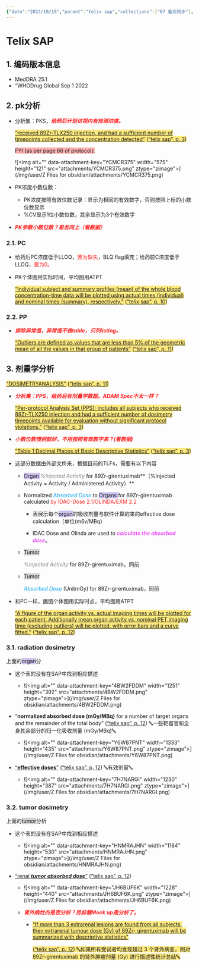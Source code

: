 ```yaml
---
{"date":"2023/10/19","parent":"telix sap","collections":["07 备忘同步"],"version":1785,"libraryID":1,"itemKey":"8Q5IHDXJ","dg-publish":true,"permalink":"/Z Files for obsidian/Telix SAP/","dgPassFrontmatter":true}
---
```


# Telix SAP

## 1. 编码版本信息

*   MedDRA 25.1
*   “WHODrug Global Sep 1 2022

## 2. pk分析

*   分析集：PKS，***<span style="color: #ff2020">给药后计划访视内有检测浓度。</span>***

    <span class="highlight" data-annotation="%7B%22attachmentURI%22%3A%22http%3A%2F%2Fzotero.org%2Fusers%2F8500793%2Fitems%2FU4UWHL95%22%2C%22pageLabel%22%3A%223%22%2C%22position%22%3A%7B%22pageIndex%22%3A2%2C%22rects%22%3A%5B%5B429.597%2C189.533%2C541.872%2C200.944%5D%2C%5B90.525%2C174.374%2C541.953%2C185.286%5D%5D%7D%2C%22citationItem%22%3A%7B%22uris%22%3A%5B%22http%3A%2F%2Fzotero.org%2Fusers%2F8500793%2Fitems%2FJWMPGJU4%22%5D%2C%22locator%22%3A%223%22%7D%7D" ztype="zhighlight"><a href="zotero://open-pdf/library/items/U4UWHL95?page=3"><span style="background-color: #ffd40080">“received 89Zr-TLX250 injection, and had a sufficient number of timepoints collected and the concentration detected”</span></a></span><span style="background-color: #ffd40080"> <zcitation><span class="citation" data-citation="%7B%22citationItems%22%3A%5B%7B%22uris%22%3A%5B%22http%3A%2F%2Fzotero.org%2Fusers%2F8500793%2Fitems%2FJWMPGJU4%22%5D%2C%22locator%22%3A%223%22%7D%5D%2C%22properties%22%3A%7B%7D%7D" ztype="zcitation">(<span class="citation-item"><a href="zotero://select/library/items/JWMPGJU4">“telix sap”, p. 3</a></span>)</span></zcitation></span>

    <span style="background-color: #ff666680">FYI (as per page 66 of protocol):</span>

    ![\<img alt="" data-attachment-key="YCMCR375" width="575" height="121" src="attachments/YCMCR375.png" ztype="zimage">](/img/user/Z Files for obsidian/attachments/YCMCR375.png)

*   PK浓度小数位数：

    *   PK浓度按照有效位数记录：显示为相同的有效数字，否则按照上标的小数位数显示
    *   %CV显示1位小数位数，其余显示为3个有效数字

*   ***<span style="color: #ff2020">PK参数小数位数？是否同上（看数据）</span>***

### 2.1. PC

*   给药后PC浓度低于LLOQ，<span style="color: #ff2020">置为缺失</span>，BLQ flag填充；给药前C浓度低于LLOQ，<span style="color: #ff2020">置为0。</span>

*   PK个体图用实际时间，平均图用ATPT

    <span class="highlight" data-annotation="%7B%22attachmentURI%22%3A%22http%3A%2F%2Fzotero.org%2Fusers%2F8500793%2Fitems%2FU4UWHL95%22%2C%22pageLabel%22%3A%2210%22%2C%22position%22%3A%7B%22pageIndex%22%3A9%2C%22rects%22%3A%5B%5B381.994%2C212.804%2C541.594%2C223.716%5D%2C%5B54.475%2C196.804%2C541.106%2C207.716%5D%2C%5B54.475%2C179.984%2C325.614%2C190.896%5D%5D%7D%2C%22citationItem%22%3A%7B%22uris%22%3A%5B%22http%3A%2F%2Fzotero.org%2Fusers%2F8500793%2Fitems%2FJWMPGJU4%22%5D%2C%22locator%22%3A%2210%22%7D%7D" ztype="zhighlight"><a href="zotero://open-pdf/library/items/U4UWHL95?page=10"><span style="background-color: #ffd40080">“Individual subject and summary profiles (mean) of the whole blood concentration-time data will be plotted using actual times (individual) and nominal times (summary), respectively.”</span></a></span><span style="background-color: #ffd40080"> <zcitation><span class="citation" data-citation="%7B%22citationItems%22%3A%5B%7B%22uris%22%3A%5B%22http%3A%2F%2Fzotero.org%2Fusers%2F8500793%2Fitems%2FJWMPGJU4%22%5D%2C%22locator%22%3A%2210%22%7D%5D%2C%22properties%22%3A%7B%7D%7D" ztype="zcitation">(<span class="citation-item"><a href="zotero://select/library/items/JWMPGJU4">“telix sap”, p. 10</a></span>)</span></zcitation></span>

### 2.2. PP

*   ***<span style="color: #ff2020">排除异常值，异常值不做table，只列listing。</span>***

    <span class="highlight" data-annotation="%7B%22attachmentURI%22%3A%22http%3A%2F%2Fzotero.org%2Fusers%2F8500793%2Fitems%2FU4UWHL95%22%2C%22pageLabel%22%3A%2211%22%2C%22position%22%3A%7B%22pageIndex%22%3A10%2C%22rects%22%3A%5B%5B359.059%2C223.234%2C540.247%2C234.146%5D%2C%5B54.475%2C207.204%2C421.375%2C218.116%5D%5D%7D%2C%22citationItem%22%3A%7B%22uris%22%3A%5B%22http%3A%2F%2Fzotero.org%2Fusers%2F8500793%2Fitems%2FJWMPGJU4%22%5D%2C%22locator%22%3A%2211%22%7D%7D" ztype="zhighlight"><a href="zotero://open-pdf/library/items/U4UWHL95?page=11"><span style="background-color: #ffd40080">“Outliers are defined as values that are less than 5% of the geometric mean of all the values in that group of patients”</span></a></span><span style="background-color: #ffd40080"> <zcitation><span class="citation" data-citation="%7B%22citationItems%22%3A%5B%7B%22uris%22%3A%5B%22http%3A%2F%2Fzotero.org%2Fusers%2F8500793%2Fitems%2FJWMPGJU4%22%5D%2C%22locator%22%3A%2211%22%7D%5D%2C%22properties%22%3A%7B%7D%7D" ztype="zcitation">(<span class="citation-item"><a href="zotero://select/library/items/JWMPGJU4">“telix sap”, p. 11</a></span>)</span></zcitation></span>

## 3. 剂量学分析

<span class="highlight" data-annotation="%7B%22attachmentURI%22%3A%22http%3A%2F%2Fzotero.org%2Fusers%2F8500793%2Fitems%2FU4UWHL95%22%2C%22pageLabel%22%3A%2211%22%2C%22position%22%3A%7B%22pageIndex%22%3A10%2C%22rects%22%3A%5B%5B83.3%2C160.58%2C218%2C172.033%5D%5D%7D%2C%22citationItem%22%3A%7B%22uris%22%3A%5B%22http%3A%2F%2Fzotero.org%2Fusers%2F8500793%2Fitems%2FJWMPGJU4%22%5D%2C%22locator%22%3A%2211%22%7D%7D" ztype="zhighlight"><a href="zotero://open-pdf/library/items/U4UWHL95?page=11"><span style="background-color: #ffd40080">“DOSIMETRYANALYSIS”</span></a></span><span style="background-color: #ffd40080"> <zcitation><span class="citation" data-citation="%7B%22citationItems%22%3A%5B%7B%22uris%22%3A%5B%22http%3A%2F%2Fzotero.org%2Fusers%2F8500793%2Fitems%2FJWMPGJU4%22%5D%2C%22locator%22%3A%2211%22%7D%5D%2C%22properties%22%3A%7B%7D%7D" ztype="zcitation">(<span class="citation-item"><a href="zotero://select/library/items/JWMPGJU4">“telix sap”, p. 11</a></span>)</span></zcitation></span>

*   ***<span style="color: #ff2020">分析集：PPS，给药后有剂量学数据。ADAM Spec不太一样？</span>***

    <span class="highlight" data-annotation="%7B%22attachmentURI%22%3A%22http%3A%2F%2Fzotero.org%2Fusers%2F8500793%2Fitems%2FU4UWHL95%22%2C%22pageLabel%22%3A%223%22%2C%22position%22%3A%7B%22pageIndex%22%3A2%2C%22rects%22%3A%5B%5B90.525%2C244.813%2C541.772%2C256.194%5D%2C%5B90.525%2C228.824%2C540.885%2C239.736%5D%2C%5B90.525%2C213.604%2C179.925%2C224.516%5D%5D%7D%2C%22citationItem%22%3A%7B%22uris%22%3A%5B%22http%3A%2F%2Fzotero.org%2Fusers%2F8500793%2Fitems%2FJWMPGJU4%22%5D%2C%22locator%22%3A%223%22%7D%7D" ztype="zhighlight"><a href="zotero://open-pdf/library/items/U4UWHL95?page=3"><span style="background-color: #ffd40080">“Per-protocol Analysis Set (PPS): includes all subjects who received 89Zr-TLX250 injection and had a sufficient number of dosimetry timepoints available for evaluation without significant protocol violations.”</span></a></span><span style="background-color: #ffd40080"> <zcitation><span class="citation" data-citation="%7B%22citationItems%22%3A%5B%7B%22uris%22%3A%5B%22http%3A%2F%2Fzotero.org%2Fusers%2F8500793%2Fitems%2FJWMPGJU4%22%5D%2C%22locator%22%3A%223%22%7D%5D%2C%22properties%22%3A%7B%7D%7D" ztype="zcitation">(<span class="citation-item"><a href="zotero://select/library/items/JWMPGJU4">“telix sap”, p. 3</a></span>)</span></zcitation></span>

*   ***<span style="color: #ff2020">小数位数惯例就好，不用按照有效数字来？(看数据)</span>***

    <span class="highlight" data-annotation="%7B%22attachmentURI%22%3A%22http%3A%2F%2Fzotero.org%2Fusers%2F8500793%2Fitems%2FU4UWHL95%22%2C%22pageLabel%22%3A%223%22%2C%22position%22%3A%7B%22pageIndex%22%3A2%2C%22rects%22%3A%5B%5B161.83%2C683.654%2C434.374%2C694.374%5D%5D%7D%2C%22citationItem%22%3A%7B%22uris%22%3A%5B%22http%3A%2F%2Fzotero.org%2Fusers%2F8500793%2Fitems%2FJWMPGJU4%22%5D%2C%22locator%22%3A%223%22%7D%7D" ztype="zhighlight"><a href="zotero://open-pdf/library/items/U4UWHL95?page=3"><span style="background-color: #ffd40080">“Table 1 Decimal Places of Basic Descriptive Statistics”</span></a></span><span style="background-color: #ffd40080"> <zcitation><span class="citation" data-citation="%7B%22citationItems%22%3A%5B%7B%22uris%22%3A%5B%22http%3A%2F%2Fzotero.org%2Fusers%2F8500793%2Fitems%2FJWMPGJU4%22%5D%2C%22locator%22%3A%223%22%7D%5D%2C%22properties%22%3A%7B%7D%7D" ztype="zcitation">(<span class="citation-item"><a href="zotero://select/library/items/JWMPGJU4">“telix sap”, p. 3</a></span>)</span></zcitation></span>

*   这部分数据由外部文件来，根据目前的TLFs，需要有以下内容

    *   <span style="background-color: #a28ae580">Organ </span>*<span style="color: #7e8386">%Injected Activity</span>* for 89Zr-girentuximab**（%Injected Activity = Activity / Administered Activity）**

    *   Normalized *<span style="color: #05a2ef">Absorbed Dose</span>* to <span style="background-color: #a28ae580">Organs </span>for 89Zr-girentuximab calculated<span style="color: #ff2020"> by IDAC-Dose 2.1/OLINDA/EXM 2.2</span>

        *   表展示每个<span style="background-color: #a28ae580">organ</span>的吸收剂量与软件计算的来的effective dose calculation（单位(mSv/MBq）

        *   IDAC Dose and Olinda are used to ***<span style="color: #eb52f7">calculate the absorbed dose</span>***。

    *   <span style="background-color: #aaaaaa80">Tumor </span>

        *<span style="color: #7e8386">%Injected Activity</span>* for 89Zr-girentuximab，同前

    *   <span style="background-color: #aaaaaa80">Tumor </span>

        *<span style="color: #05a2ef">Absorbed Dose</span>* (UnitmGy) for 89Zr-girentuximab，同前

*   和PC一样，画图个体图用实际时点，平均图用ATPT

    <span class="highlight" data-annotation="%7B%22attachmentURI%22%3A%22http%3A%2F%2Fzotero.org%2Fusers%2F8500793%2Fitems%2FU4UWHL95%22%2C%22pageLabel%22%3A%2212%22%2C%22position%22%3A%7B%22pageIndex%22%3A11%2C%22rects%22%3A%5B%5B54.475%2C542.724%2C541.23%2C553.636%5D%2C%5B54.475%2C526.704%2C541.666%2C537.616%5D%2C%5B54.475%2C510.704%2C139.831%2C521.616%5D%5D%7D%2C%22citationItem%22%3A%7B%22uris%22%3A%5B%22http%3A%2F%2Fzotero.org%2Fusers%2F8500793%2Fitems%2FJWMPGJU4%22%5D%2C%22locator%22%3A%2212%22%7D%7D" ztype="zhighlight"><a href="zotero://open-pdf/library/items/U4UWHL95?page=12"><span style="background-color: #ffd40080">“A figure of the organ activity vs. actual imaging times will be plotted for each patient. Additionally mean organ activity vs. nominal PET imaging time (excluding outliers) will be plotted, with error bars and a curve fitted.”</span></a></span><span style="background-color: #ffd40080"> <zcitation><span class="citation" data-citation="%7B%22citationItems%22%3A%5B%7B%22uris%22%3A%5B%22http%3A%2F%2Fzotero.org%2Fusers%2F8500793%2Fitems%2FJWMPGJU4%22%5D%2C%22locator%22%3A%2212%22%7D%5D%2C%22properties%22%3A%7B%7D%7D" ztype="zcitation">(<span class="citation-item"><a href="zotero://select/library/items/JWMPGJU4">“telix sap”, p. 12</a></span>)</span></zcitation></span>

### 3.1. radiation dosimetry

上面的<span style="background-color: #a28ae580">organ</span>分

*   这个表的没有在SAP中找到相应描述

    *   ![\<img alt="" data-attachment-key="4BW2FDDM" width="1251" height="392" src="attachments/4BW2FDDM.png" ztype="zimage">](/img/user/Z Files for obsidian/attachments/4BW2FDDM.png)

<!---->

*   “**normalized absorbed dose (mGy/MBq)** for a number of target organs and the remainder of the total body” <span class="citation" data-citation="%7B%22citationItems%22%3A%5B%7B%22uris%22%3A%5B%22http%3A%2F%2Fzotero.org%2Fusers%2F8500793%2Fitems%2FJWMPGJU4%22%5D%2C%22locator%22%3A%2212%22%7D%5D%2C%22properties%22%3A%7B%7D%7D" ztype="zcitation">(<span class="citation-item"><a href="zotero://select/library/items/JWMPGJU4">“telix sap”, p. 12</a></span>)</span> 🔤一些靶器官和全身其余部分的归一化吸收剂量 (mGy/MBq)🔤

    *   ![\<img alt="" data-attachment-key="Y6W87PNT" width="1333" height="435" src="attachments/Y6W87PNT.png" ztype="zimage">](/img/user/Z Files for obsidian/attachments/Y6W87PNT.png)

*   <span class="highlight" data-annotation="%7B%22attachmentURI%22%3A%22http%3A%2F%2Fzotero.org%2Fusers%2F8500793%2Fitems%2FU4UWHL95%22%2C%22annotationKey%22%3A%223XLZZKHK%22%2C%22color%22%3A%22%23ffd400%22%2C%22pageLabel%22%3A%2212%22%2C%22position%22%3A%7B%22pageIndex%22%3A11%2C%22rects%22%3A%5B%5B343.269%2C641.183%2C415.077%2C652.136%5D%5D%7D%2C%22citationItem%22%3A%7B%22uris%22%3A%5B%22http%3A%2F%2Fzotero.org%2Fusers%2F8500793%2Fitems%2FJWMPGJU4%22%5D%2C%22locator%22%3A%2212%22%7D%7D" ztype="zhighlight"><a href="zotero://open-pdf/library/items/U4UWHL95?page=12&#x26;annotation=3XLZZKHK">“<strong>effective doses</strong>”</a></span> <span class="citation" data-citation="%7B%22citationItems%22%3A%5B%7B%22uris%22%3A%5B%22http%3A%2F%2Fzotero.org%2Fusers%2F8500793%2Fitems%2FJWMPGJU4%22%5D%2C%22locator%22%3A%2212%22%7D%5D%2C%22properties%22%3A%7B%7D%7D" ztype="zcitation">(<span class="citation-item"><a href="zotero://select/library/items/JWMPGJU4">“telix sap”, p. 12</a></span>)</span> 🔤有效剂量🔤

    *   ![\<img alt="" data-attachment-key="7H7NARGI" width="1230" height="387" src="attachments/7H7NARGI.png" ztype="zimage">](/img/user/Z Files for obsidian/attachments/7H7NARGI.png)

### 3.2. tumor dosimetry

上面的<span style="background-color: #aaaaaa80">tumor</span>分析

*   这个表的没有在SAP中找到相应描述

    *   ![\<img alt="" data-attachment-key="HNMRAJHN" width="1184" height="530" src="attachments/HNMRAJHN.png" ztype="zimage">](/img/user/Z Files for obsidian/attachments/HNMRAJHN.png)

<!---->

*   <span class="highlight" data-annotation="%7B%22attachmentURI%22%3A%22http%3A%2F%2Fzotero.org%2Fusers%2F8500793%2Fitems%2FU4UWHL95%22%2C%22pageLabel%22%3A%2212%22%2C%22position%22%3A%7B%22pageIndex%22%3A11%2C%22rects%22%3A%5B%5B78.5%2C372.154%2C213.47%2C383.494%5D%5D%7D%2C%22citationItem%22%3A%7B%22uris%22%3A%5B%22http%3A%2F%2Fzotero.org%2Fusers%2F8500793%2Fitems%2FJWMPGJU4%22%5D%2C%22locator%22%3A%2212%22%7D%7D" ztype="zhighlight"><a href="zotero://open-pdf/library/items/U4UWHL95?page=12">“renal <strong><em>tumor absorbed dose</em></strong>”</a></span> <span class="citation" data-citation="%7B%22citationItems%22%3A%5B%7B%22uris%22%3A%5B%22http%3A%2F%2Fzotero.org%2Fusers%2F8500793%2Fitems%2FJWMPGJU4%22%5D%2C%22locator%22%3A%2212%22%7D%5D%2C%22properties%22%3A%7B%7D%7D" ztype="zcitation">(<span class="citation-item"><a href="zotero://select/library/items/JWMPGJU4">“telix sap”, p. 12</a></span>)</span>

    *   ![\<img alt="" data-attachment-key="JH6BUF6K" width="1228" height="440" src="attachments/JH6BUF6K.png" ztype="zimage">](/img/user/Z Files for obsidian/attachments/JH6BUF6K.png)

    <!---->

    *   ***<span style="color: #ff2020">肾外病灶的是否分析？目前看Mock up是分析了。</span>***

        *   <span class="highlight" data-annotation="%7B%22attachmentURI%22%3A%22http%3A%2F%2Fzotero.org%2Fusers%2F8500793%2Fitems%2FU4UWHL95%22%2C%22annotationKey%22%3A%226CQPMNTH%22%2C%22color%22%3A%22%23ffd400%22%2C%22pageLabel%22%3A%2212%22%2C%22position%22%3A%7B%22pageIndex%22%3A11%2C%22rects%22%3A%5B%5B54.475%2C332.924%2C542.326%2C344.264%5D%2C%5B54.475%2C316.904%2C340.687%2C327.816%5D%5D%7D%2C%22citationItem%22%3A%7B%22uris%22%3A%5B%22http%3A%2F%2Fzotero.org%2Fusers%2F8500793%2Fitems%2FJWMPGJU4%22%5D%2C%22locator%22%3A%2212%22%7D%7D" ztype="zhighlight"><a href="zotero://open-pdf/library/items/U4UWHL95?page=12&#x26;annotation=6CQPMNTH"><span style="background-color: #ffd40080">“If more than 3 extrarenal lesions are found from all subjects, then extrarenal tumour dose (Gy) of 89Zr- girentuximab will be summarized with descriptive statistics”</span></a></span>

            <span style="background-color: #ffd40080"> <zcitation><span class="citation" data-citation="%7B%22citationItems%22%3A%5B%7B%22uris%22%3A%5B%22http%3A%2F%2Fzotero.org%2Fusers%2F8500793%2Fitems%2FJWMPGJU4%22%5D%2C%22locator%22%3A%2212%22%7D%5D%2C%22properties%22%3A%7B%7D%7D" ztype="zcitation">(<span class="citation-item"><a href="zotero://select/library/items/JWMPGJU4">“telix sap”, p. 12</a></span>)</span></zcitation> 🔤如果所有受试者均发现超过 3 个肾外病变，则对 89Zr-girentuximab 的肾外肿瘤剂量 (Gy) 进行描述性统计总结🔤</span>
